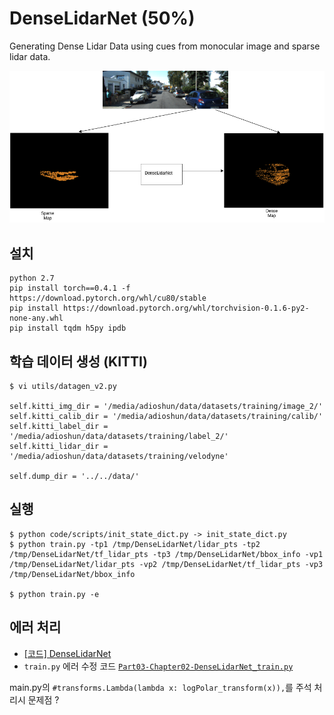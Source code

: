 # DenseLidarNet \(50%\)

Generating Dense Lidar Data using cues from monocular image and sparse lidar data.

![](https://github.com/345ishaan/DenseLidarNet/raw/master/imgs/1.png)

## 설치

```text
python 2.7
pip install torch==0.4.1 -f https://download.pytorch.org/whl/cu80/stable
pip install https://download.pytorch.org/whl/torchvision-0.1.6-py2-none-any.whl
pip install tqdm h5py ipdb
```

## 학습 데이터 생성 \(KITTI\)

```text
$ vi utils/datagen_v2.py

self.kitti_img_dir = '/media/adioshun/data/datasets/training/image_2/'
self.kitti_calib_dir = '/media/adioshun/data/datasets/training/calib/'
self.kitti_label_dir = '/media/adioshun/data/datasets/training/label_2/'
self.kitti_lidar_dir = '/media/adioshun/data/datasets/training/velodyne'

self.dump_dir = '../../data/'
```

## 실행

```text
$ python code/scripts/init_state_dict.py -> init_state_dict.py
$ python train.py -tp1 /tmp/DenseLidarNet/lidar_pts -tp2 /tmp/DenseLidarNet/tf_lidar_pts -tp3 /tmp/DenseLidarNet/bbox_info -vp1 /tmp/DenseLidarNet/lidar_pts -vp2 /tmp/DenseLidarNet/tf_lidar_pts -vp3 /tmp/DenseLidarNet/bbox_info

$ python train.py -e
```

## 에러 처리

* [\[코드\] DenseLidarNet](https://github.com/345ishaan/DenseLidarNet)
* `train.py` 에러 수정 코드 [`Part03-Chapter02-DenseLidarNet_train.py`](https://github.com/adioshun/gitBook_Tutorial_PCL/tree/7fec30c984cf7da87229afc6238f90ba9cb2ecf9/Advanced/Part03-Chapter02-DenseLidarNet_train.py)

main.py의 `#transforms.Lambda(lambda x: logPolar_transform(x)),`를 주석 처리시 문제점 ?

